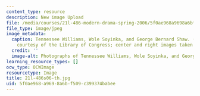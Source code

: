 ```yaml
---
content_type: resource
description: New image Upload
file: /media/courses/21l-486-modern-drama-spring-2006/5f0ae968a9698a6bf509c399374babee_21l-486s06-th.jpg
file_type: image/jpeg
image_metadata:
  caption: Tennessee Williams, Wole Soyinka, and George Bernard Shaw. (Left image
    courtesy of the Library of Congress; center and right images taken from [Wikipedia](http://www.wikipedia.org/).)
  credit: ''
  image-alt: Photographs of Tennessee Williams, Wole Soyinka, and George Bernard Shaw.
learning_resource_types: []
ocw_type: OCWImage
resourcetype: Image
title: 21l-486s06-th.jpg
uid: 5f0ae968-a969-8a6b-f509-c399374babee
---
```

